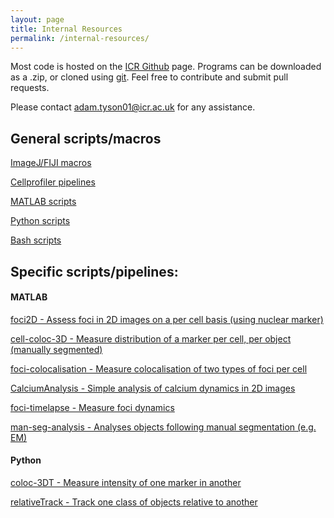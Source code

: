 ```yaml
---
layout: page
title: Internal Resources
permalink: /internal-resources/
---
```


Most code is hosted on the [ICR Github](https://github.com/ICR-analysis) page. Programs can be downloaded as a .zip, or cloned using [git](https://git-scm.com). Feel free to contribute and submit pull requests.

Please contact <adam.tyson01@icr.ac.uk> for any assistance.

## General scripts/macros
[ImageJ/FIJI macros](https://github.com/ICR-analysis/FIJI_ICR)

[Cellprofiler pipelines](https://github.com/ICR-analysis/cellprofiler)

[MATLAB scripts](https://github.com/ICR-analysis/MATLAB_tools)

[Python scripts](https://github.com/ICR-analysis/Python_tools)

[Bash scripts](https://github.com/ICR-analysis/shell-misc)
## Specific scripts/pipelines:
#### MATLAB

[foci2D - Assess foci in 2D images on a per cell basis (using nuclear marker)](https://github.com/ICR-analysis/foci2D)

[cell-coloc-3D - Measure distribution of a marker per cell, per object (manually segmented)](https://github.com/ICR-analysis/cell-coloc-3D)

[foci-colocalisation - Measure colocalisation of two types of foci per cell](https://github.com/ICR-analysis/foci-colocalisation)

[CalciumAnalysis - Simple analysis of calcium dynamics in 2D images](https://github.com/ICR-analysis/CalciumAnalysis)

[foci-timelapse - Measure foci dynamics](https://github.com/ICR-analysis/foci-timelapse)

[man-seg-analysis - Analyses objects following manual segmentation (e.g. EM)](https://github.com/ICR-analysis/man-seg-analysis)


#### Python
[coloc-3DT - Measure intensity of one marker in another](https://github.com/ICR-analysis/coloc-3DT)

[relativeTrack - Track one class of objects relative to another](https://github.com/ICR-analysis/relativeTrack)

